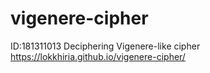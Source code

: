 # vigenere-cipher
ID:181311013
Deciphering Vigenere-like cipher
https://lokkhiria.github.io/vigenere-cipher/

